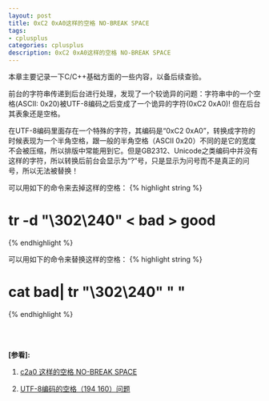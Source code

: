 ```yaml
---
layout: post
title: 0xC2 0xA0这样的空格 NO-BREAK SPACE
tags:
- cplusplus
categories: cplusplus
description: 0xC2 0xA0这样的空格 NO-BREAK SPACE
---
```


本章主要记录一下C/C++基础方面的一些内容，以备后续查验。


<!-- more -->


前台的字符串传递到后台进行处理，发现了一个较诡异的问题：字符串中的一个空格(ASCII: 0x20)被UTF-8编码之后变成了一个诡异的字符(0xC2 0xA0)! 但在后台其表象还是空格。

在UTF-8编码里面存在一个特殊的字符，其编码是“0xC2 0xA0”，转换成字符的时候表现为一个半角空格，跟一般的半角空格（ASCII 0x20）不同的是它的宽度不会被压缩，所以排版中常能用到它。但是GB2312、Unicode之类编码中并没有这样的字符，所以转换后前台会显示为“?”号，只是显示为问号而不是真正的问号，所以无法被替换！

可以用如下的命令来去掉这样的空格：
{% highlight string %}
# tr -d "\302\240" < bad > good  
{% endhighlight %}

可以用如下的命令来替换这样的空格：
{% highlight string %}
# cat bad| tr "\302\240" " " 
{% endhighlight %}



<br />
<br />

**[参看]:**

1. [c2a0 这样的空格 NO-BREAK SPACE](http://blog.csdn.net/u012063703/article/details/50561160)

2. [UTF-8编码的空格（194 160）问题](http://www.cnblogs.com/mingmingruyuedlut/archive/2012/07/04/2575180.html)


<br />
<br />
<br />






